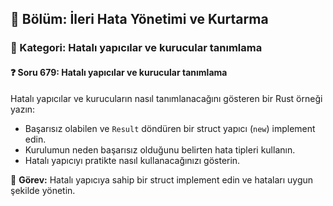 ## 📘 Bölüm: İleri Hata Yönetimi ve Kurtarma
### 🔹 Kategori: Hatalı yapıcılar ve kurucular tanımlama
#### ❓ Soru 679: Hatalı yapıcılar ve kurucular tanımlama

Hatalı yapıcılar ve kurucuların nasıl tanımlanacağını gösteren bir Rust örneği yazın:

- Başarısız olabilen ve `Result` döndüren bir struct yapıcı (`new`) implement edin.
- Kurulumun neden başarısız olduğunu belirten hata tipleri kullanın.
- Hatalı yapıcıyı pratikte nasıl kullanacağınızı gösterin.

🔧 **Görev:** Hatalı yapıcıya sahip bir struct implement edin ve hataları uygun şekilde yönetin.
